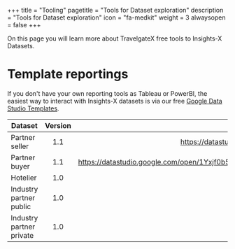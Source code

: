 +++
title = "Tooling"
pagetitle = "Tools for Dataset exploration"
description = "Tools for Dataset exploration"
icon = "fa-medkit"
weight = 3
alwaysopen = false
+++

On this page you will learn more about TravelgateX free tools to Insights-X Datasets.


# Template reportings

If you don't have your own reporting tools as Tableau or PowerBI, the easiest way to interact with Insights-X datasets is via our free [Google Data Studio Templates](https://datastudio.google.com/u/0/navigation/reporting). 


| Dataset          | Version          | GDS Template  |
| -------------    |:----------------:| -----------:  |
| Partner seller    | 1.1             |    https://datastudio.google.com/s/nAuiuI9_l1M           |
| Partner buyer   | 1.1              |   https://datastudio.google.com/open/1Yxjf0b5Krk47hA_O3IF8Kgd9lshe6lQY           |
| Hotelier         | 1.0              |               |
| Industry partner public | 1.0       |               |
| Industry partner private | 1.0      |               |

